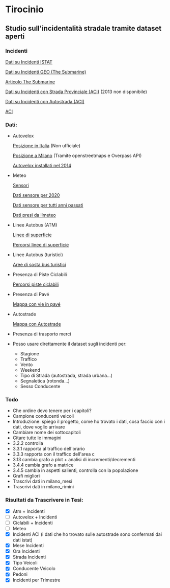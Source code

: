 # Tirocinio

## Studio sull'incidentalità stradale tramite dataset aperti

### Incidenti

[Dati su Incidenti ISTAT](https://www.istat.it/it/archivio/87539)

[Dati su Incidenti GEO (The Submarine)](https://www.google.com/maps/d/u/0/viewer?mid=1mXi6rbgjNHopZg7ZtpC-uZHY2f9wZ-58&ll=45.46373804532758%2C9.174953786724828&z=13)

[Articolo The Submarine](https://thesubmarine.it/2018/06/20/mappa-incidenti-stradali-milano/)

[Dati su Incidenti con Strada Provinciale (ACI)](http://www.aci.it/fileadmin/documenti/ACI/Trasparenza/Open_Data/Old_A_LOCALIZZAZIONE_INCIDENTI_STRADALI_STRADE_PROVINCIA.pdf) (2013 non disponibile)

[Dati su Incidenti con Autostrada (ACI)](http://www.aci.it/fileadmin/documenti/ACI/Trasparenza/Open_Data/Catalogo_localizzazione_in_formato_Open_2019.pdf) 

[ACI](http://www.aci.it/laci/studi-e-ricerche/dati-e-statistiche/open-data.html)

### Dati:

- Autovelox

    [Posizione in Italia](https://www.google.com/maps/d/viewer?mid=1CBgMTvIDnbGo22-Y1f3rVcbeX4C0v_w1&ll=45.365557951599605%2C10.03650113755961&z=8) 
    (Non ufficiale)

    [Posizione a Milano](https://overpass-turbo.eu/) 
    (Tramite openstreetmaps e Overpass API)

    [Autovelox installati nel 2014](https://www.ztlmilano.it/Autovelox-Milano)

- Meteo

    [Sensori](https://www.dati.lombardia.it/Ambiente/Stazioni-Meteorologiche/nf78-nj6b)

    [Dati sensore per 2020](https://www.dati.lombardia.it/Ambiente/Dati-sensori-meteo/647i-nhxk)

    [Dati sensore per tutti anni passati](https://www.arpalombardia.it/Pages/Meteorologia/Richiesta-dati-misurati.aspx)

    [Dati presi da ilmeteo](https://www.ilmeteo.it/portale/archivio-meteo/Milano/2010/)

- Linee Autobus (ATM)

    [Linee di superficie](https://dati.comune.milano.it/dataset/ds532-atm-composizione-percorsi-linee-di-superficie-urbane)

    [Percorsi linee di superficie](https://dati.comune.milano.it/dataset/ds538_atm-percorsi-linee-di-superficie-urbane)

- Linee Autobus (turistici)

    [Aree di sosta bus turistici](https://dati.comune.milano.it/dataset/ds740_sosta_bus_gt_turistici)

- Presenza di Piste Ciclabili

    [Percorsi piste ciclabili](https://geoportale.comune.milano.it/sit/cerca-nel-catalogo/)

- Presenza di Pavé

    [Mappa con vie in pavé](https://blog.urbanfile.org/2018/05/02/milano-arredo-urbano-il-pave-risorsa-da-preservare-o-problema-da-eliminare/)

- Autostrade

    [Mappa con Autostrade](http://dati.mit.gov.it/catalog/dataset/grafo-stradale-anas)

- Presenza di trasporto merci

- Posso usare direttamente il dataset sugli incidenti per: 
    - Stagione
    - Traffico
    - Vento
    - Weekend
    - Tipo di Strada (autostrada, strada urbana...)
    - Segnaletica (rotonda...)
    - Sesso Conducente

### Todo

- Che ordine devo tenere per i capitoli? 
- Campione conducenti veicoli
- Introduzione: spiego il progetto, come ho trovato i dati, cosa faccio con i dati, dove voglio arrivare
- Cambiare nome dei sottocapitoli
- Citare tutte le immagini
- 3.2.2 controlla
- 3.3.1 rapporta al traffico dell'orario
- 3.3.3 rapporta con il traffico dell'area c
- 3.13  cambia grafo a plot + analisi di incrementi/decrementi
- 3.4.4 cambia grafo a matrice
- 3.4.5 cambia in aspetti salienti, controlla con la popolazione
- Grafi migliori
- Trascrivi dati in milano_mesi
- Trascrivi dati in milano_rimini

### Risultati da Trascrivere in Tesi: 

- [x] Atm + Incidenti
- [ ] Autovelox + Incidenti
- [ ] Ciclabili + Incidenti
- [ ] Meteo
- [x] Incidenti ACI (i dati che ho trovato sulle autostrade sono confermati dai dati istat)
- [x] Mese Incidenti
- [x] Ora Incidenti
- [x] Strada Incidenti
- [x] Tipo Veicoli
- [x] Conducente Veicolo
- [x] Pedoni
- [x] Incidenti per Trimestre
